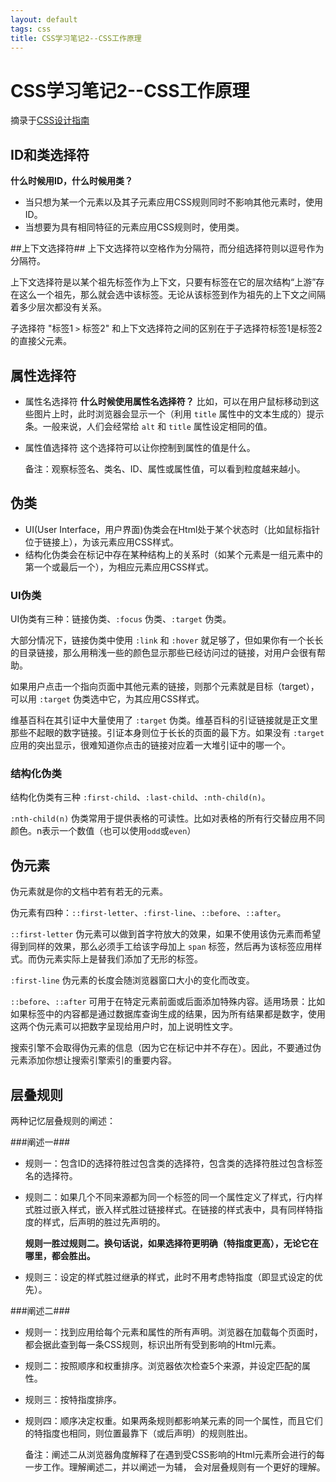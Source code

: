 ```yaml
---
layout: default
tags: css
title: CSS学习笔记2--CSS工作原理
---
```


# CSS学习笔记2--CSS工作原理 #

摘录于[CSS设计指南](http://book.douban.com/subject/23123255/)

## ID和类选择符 ##
**什么时候用ID，什么时候用类？**

* 当只想为某一个元素以及其子元素应用CSS规则同时不影响其他元素时，使用ID。
* 当想要为具有相同特征的元素应用CSS规则时，使用类。

##上下文选择符## 
上下文选择符以空格作为分隔符，而分组选择符则以逗号作为分隔符。

上下文选择符是以某个祖先标签作为上下文，只要有标签在它的层次结构“上游”存在这么一个祖先，那么就会选中该标签。无论从该标签到作为祖先的上下文之间隔着多少层次都没有关系。

子选择符 "标签1 `>` 标签2" 和上下文选择符之间的区别在于子选择符标签1是标签2的直接父元素。

## 属性选择符 ##
* 属性名选择符
	**什么时候使用属性名选择符？**
	比如，可以在用户鼠标移动到这些图片上时，此时浏览器会显示一个（利用 `title` 属性中的文本生成的）提示条。一般来说，人们会经常给 `alt` 和 `title` 属性设定相同的值。

* 属性值选择符
	这个选择符可以让你控制到属性的值是什么。


	备注：观察标签名、类名、ID、属性或属性值，可以看到粒度越来越小。

## 伪类 ##

* UI(User Interface，用户界面)伪类会在Html处于某个状态时（比如鼠标指针位于链接上），为该元素应用CSS样式。
* 结构化伪类会在标记中存在某种结构上的关系时（如某个元素是一组元素中的第一个或最后一个），为相应元素应用CSS样式。

### UI伪类 ###
UI伪类有三种：链接伪类、`:focus` 伪类、`:target` 伪类。

大部分情况下，链接伪类中使用 `:link` 和 `:hover` 就足够了，但如果你有一个长长的目录链接，那么用稍浅一些的颜色显示那些已经访问过的链接，对用户会很有帮助。

如果用户点击一个指向页面中其他元素的链接，则那个元素就是目标（target），可以用 `:target` 伪类选中它，为其应用CSS样式。

维基百科在其引证中大量使用了 `:target` 伪类。维基百科的引证链接就是正文里那些不起眼的数字链接。引证本身则位于长长的页面的最下方。如果没有 `:target` 应用的突出显示，很难知道你点击的链接对应着一大堆引证中的哪一个。

### 结构化伪类 ###
结构化伪类有三种 `:first-child`、`:last-child`、`:nth-child(n)`。

`:nth-child(n)` 伪类常用于提供表格的可读性。比如对表格的所有行交替应用不同颜色。n表示一个数值（也可以使用`odd`或`even`）

## 伪元素 ##
伪元素就是你的文档中若有若无的元素。

伪元素有四种：`::first-letter`、`:first-line`、`::before`、`::after`。

`::first-letter` 伪元素可以做到首字符放大的效果，如果不使用该伪元素而希望得到同样的效果，那么必须手工给该字母加上 `span` 标签，然后再为该标签应用样式。而伪元素实际上是替我们添加了无形的标签。

`:first-line` 伪元素的长度会随浏览器窗口大小的变化而改变。

`::before`、`::after` 可用于在特定元素前面或后面添加特殊内容。适用场景：比如如果标签中的内容都是通过数据库查询生成的结果，因为所有结果都是数字，使用这两个伪元素可以把数字呈现给用户时，加上说明性文字。

搜索引擎不会取得伪元素的信息（因为它在标记中并不存在）。因此，不要通过伪元素添加你想让搜索引擎索引的重要内容。

## 层叠规则 ##

两种记忆层叠规则的阐述：

###阐述一###

* 规则一：包含ID的选择符胜过包含类的选择符，包含类的选择符胜过包含标签名的选择符。

* 规则二：如果几个不同来源都为同一个标签的同一个属性定义了样式，行内样式胜过嵌入样式，嵌入样式胜过链接样式。在链接的样式表中，具有同样特指度的样式，后声明的胜过先声明的。

	**规则一胜过规则二。换句话说，如果选择符更明确（特指度更高），无论它在哪里，都会胜出。**

* 规则三：设定的样式胜过继承的样式，此时不用考虑特指度（即显式设定的优先）。

###阐述二###

* 规则一：找到应用给每个元素和属性的所有声明。浏览器在加载每个页面时，都会据此查到每一条CSS规则，标识出所有受到影响的Html元素。
	
* 规则二：按照顺序和权重排序。浏览器依次检查5个来源，并设定匹配的属性。
	
* 规则三：按特指度排序。
	
* 规则四：顺序决定权重。如果两条规则都影响某元素的同一个属性，而且它们的特指度也相同，则位置最靠下（或后声明）的规则胜出。


	备注：阐述二从浏览器角度解释了在遇到受CSS影响的Html元素所会进行的每一步工作。理解阐述二，并以阐述一为辅，
	会对层叠规则有一个更好的理解。



